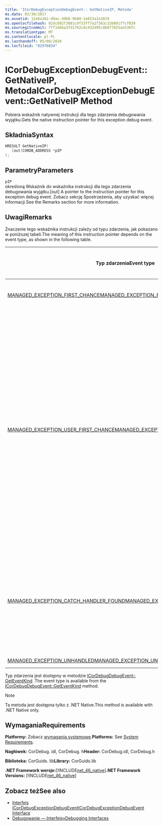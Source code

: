 ```yaml
---
title: 'ICorDebugExceptionDebugEvent:: GetNativeIP, Metoda'
ms.date: 03/30/2017
ms.assetid: 12e6a262-d9ac-49b8-9b80-1e653a2a3819
ms.openlocfilehash: 82dc892f3081c9f33ff7a2f363c326091f7cf039
ms.sourcegitcommit: fff146ba3fd1762c8c432d95c8b877825ae536fc
ms.translationtype: MT
ms.contentlocale: pl-PL
ms.lasthandoff: 05/08/2020
ms.locfileid: "82976034"
---
```

# <a name="icordebugexceptiondebugeventgetnativeip-method"></a><span data-ttu-id="cdb27-102">ICorDebugExceptionDebugEvent:: GetNativeIP, Metoda</span><span class="sxs-lookup"><span data-stu-id="cdb27-102">ICorDebugExceptionDebugEvent::GetNativeIP Method</span></span>
<span data-ttu-id="cdb27-103">Pobiera wskaźnik natywnej instrukcji dla tego zdarzenia debugowania wyjątku.</span><span class="sxs-lookup"><span data-stu-id="cdb27-103">Gets the native instruction pointer for this exception debug event.</span></span>  
  
## <a name="syntax"></a><span data-ttu-id="cdb27-104">Składnia</span><span class="sxs-lookup"><span data-stu-id="cdb27-104">Syntax</span></span>  
  
```cpp  
HRESULT GetNativeIP(  
   [out]CORDB_ADDRESS *pIP  
);  
```  
  
## <a name="parameters"></a><span data-ttu-id="cdb27-105">Parametry</span><span class="sxs-lookup"><span data-stu-id="cdb27-105">Parameters</span></span>  
 `pIP`  
 <span data-ttu-id="cdb27-106">określoną Wskaźnik do wskaźnika instrukcji dla tego zdarzenia debugowania wyjątku.</span><span class="sxs-lookup"><span data-stu-id="cdb27-106">[out] A pointer to the instruction pointer for this exception debug event.</span></span> <span data-ttu-id="cdb27-107">Zobacz sekcję Spostrzeżenia, aby uzyskać więcej informacji.</span><span class="sxs-lookup"><span data-stu-id="cdb27-107">See the Remarks section for more information.</span></span>  
  
## <a name="remarks"></a><span data-ttu-id="cdb27-108">Uwagi</span><span class="sxs-lookup"><span data-stu-id="cdb27-108">Remarks</span></span>  
 <span data-ttu-id="cdb27-109">Znaczenie tego wskaźnika instrukcji zależy od typu zdarzenia, jak pokazano w poniższej tabeli.</span><span class="sxs-lookup"><span data-stu-id="cdb27-109">The meaning of this instruction pointer depends on the event type, as shown in the following table.</span></span>  
  
|<span data-ttu-id="cdb27-110">Typ zdarzenia</span><span class="sxs-lookup"><span data-stu-id="cdb27-110">Event type</span></span>|<span data-ttu-id="cdb27-111">Znaczenie `pStackPointer` wartości</span><span class="sxs-lookup"><span data-stu-id="cdb27-111">Meaning of `pStackPointer` value</span></span>|  
|----------------|--------------------------------------|  
|[<span data-ttu-id="cdb27-112">MANAGED_EXCEPTION_FIRST_CHANCE</span><span class="sxs-lookup"><span data-stu-id="cdb27-112">MANAGED_EXCEPTION_FIRST_CHANCE</span></span>](cordebugrecordformat-enumeration.md)|<span data-ttu-id="cdb27-113">Adres instrukcji powodującej błąd.</span><span class="sxs-lookup"><span data-stu-id="cdb27-113">The address of the faulting instruction.</span></span>|  
|[<span data-ttu-id="cdb27-114">MANAGED_EXCEPTION_USER_FIRST_CHANCE</span><span class="sxs-lookup"><span data-stu-id="cdb27-114">MANAGED_EXCEPTION_USER_FIRST_CHANCE</span></span>](cordebugrecordformat-enumeration.md)|<span data-ttu-id="cdb27-115">Adres kodu w ramce wskazywanym przez metodę [GetStackPointer](icordebugexceptiondebugevent-getstackpointer-method.md) , w której wykonywanie zostało wznowione, jeśli żaden wyjątek nie został zgłoszony.</span><span class="sxs-lookup"><span data-stu-id="cdb27-115">The code address in the frame indicated by the [GetStackPointer](icordebugexceptiondebugevent-getstackpointer-method.md) method where execution would resume if no exception had been raised.</span></span> <span data-ttu-id="cdb27-116">Wyjątek może lub nie może spowodować, że inny kod, taki jak blok catch `try/catch/finally` klauzuli, ma być wykonywany w tej ramce.</span><span class="sxs-lookup"><span data-stu-id="cdb27-116">The exception may or may not cause different code, such as the catch block of a `try/catch/finally` clause, to be executed in this frame.</span></span>|  
|[<span data-ttu-id="cdb27-117">MANAGED_EXCEPTION_CATCH_HANDLER_FOUND</span><span class="sxs-lookup"><span data-stu-id="cdb27-117">MANAGED_EXCEPTION_CATCH_HANDLER_FOUND</span></span>](cordebugrecordformat-enumeration.md)|<span data-ttu-id="cdb27-118">Adres kodu, na `catch` którym wykonywanie procedury obsługi rozpocznie się w ramce wskazywanym przez metodę [GetStackPointer](icordebugexceptiondebugevent-getstackpointer-method.md) .</span><span class="sxs-lookup"><span data-stu-id="cdb27-118">The code address where `catch` handler execution will start in the frame indicated by the [GetStackPointer](icordebugexceptiondebugevent-getstackpointer-method.md) method.</span></span>|  
|[<span data-ttu-id="cdb27-119">MANAGED_EXCEPTION_UNHANDLED</span><span class="sxs-lookup"><span data-stu-id="cdb27-119">MANAGED_EXCEPTION_UNHANDLED</span></span>](cordebugrecordformat-enumeration.md)|<span data-ttu-id="cdb27-120">`pIP`jest równa 0.</span><span class="sxs-lookup"><span data-stu-id="cdb27-120">`pIP` is 0.</span></span>|  
  
 <span data-ttu-id="cdb27-121">Typ zdarzenia jest dostępny w metodzie [ICorDebugDebugEvent:: GetEventKind](icordebugdebugevent-geteventkind-method.md) .</span><span class="sxs-lookup"><span data-stu-id="cdb27-121">The event type is available from the [ICorDebugDebugEvent::GetEventKind](icordebugdebugevent-geteventkind-method.md) method.</span></span>  
  
> [!NOTE]
> <span data-ttu-id="cdb27-122">Ta metoda jest dostępna tylko z .NET Native.</span><span class="sxs-lookup"><span data-stu-id="cdb27-122">This method is available with .NET Native only.</span></span>  
  
## <a name="requirements"></a><span data-ttu-id="cdb27-123">Wymagania</span><span class="sxs-lookup"><span data-stu-id="cdb27-123">Requirements</span></span>  
 <span data-ttu-id="cdb27-124">**Platformy:** Zobacz [wymagania systemowe](../../get-started/system-requirements.md).</span><span class="sxs-lookup"><span data-stu-id="cdb27-124">**Platforms:** See [System Requirements](../../get-started/system-requirements.md).</span></span>  
  
 <span data-ttu-id="cdb27-125">**Nagłówek:** CorDebug. idl, CorDebug. h</span><span class="sxs-lookup"><span data-stu-id="cdb27-125">**Header:** CorDebug.idl, CorDebug.h</span></span>  
  
 <span data-ttu-id="cdb27-126">**Biblioteka:** CorGuids. lib</span><span class="sxs-lookup"><span data-stu-id="cdb27-126">**Library:** CorGuids.lib</span></span>  
  
 <span data-ttu-id="cdb27-127">**.NET Framework wersje:**[!INCLUDE[net_46_native](../../../../includes/net-46-native-md.md)]</span><span class="sxs-lookup"><span data-stu-id="cdb27-127">**.NET Framework Versions:** [!INCLUDE[net_46_native](../../../../includes/net-46-native-md.md)]</span></span>  
  
## <a name="see-also"></a><span data-ttu-id="cdb27-128">Zobacz też</span><span class="sxs-lookup"><span data-stu-id="cdb27-128">See also</span></span>

- [<span data-ttu-id="cdb27-129">Interfejs ICorDebugExceptionDebugEvent</span><span class="sxs-lookup"><span data-stu-id="cdb27-129">ICorDebugExceptionDebugEvent Interface</span></span>](icordebugexceptiondebugevent-interface.md)
- [<span data-ttu-id="cdb27-130">Debugowanie — Interfejsy</span><span class="sxs-lookup"><span data-stu-id="cdb27-130">Debugging Interfaces</span></span>](debugging-interfaces.md)
